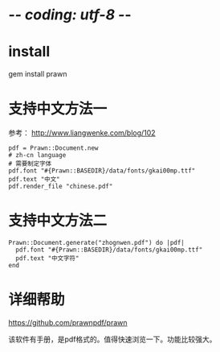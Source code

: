 # -*- coding: utf-8 -*-

# install

gem install prawn

# 支持中文方法一
参考： <http://www.liangwenke.com/blog/102>

    pdf = Prawn::Document.new
    # zh-cn language
    # 需要制定字体
    pdf.font "#{Prawn::BASEDIR}/data/fonts/gkai00mp.ttf"
    pdf.text "中文"
    pdf.render_file "chinese.pdf"

# 支持中文方法二

    Prawn::Document.generate("zhognwen.pdf") do |pdf|
      pdf.font "#{Prawn::BASEDIR}/data/fonts/gkai00mp.ttf"
      pdf.text "中文字符"
    end

# 详细帮助

<https://github.com/prawnpdf/prawn>

该软件有手册，是pdf格式的。值得快速浏览一下。功能比较强大。
